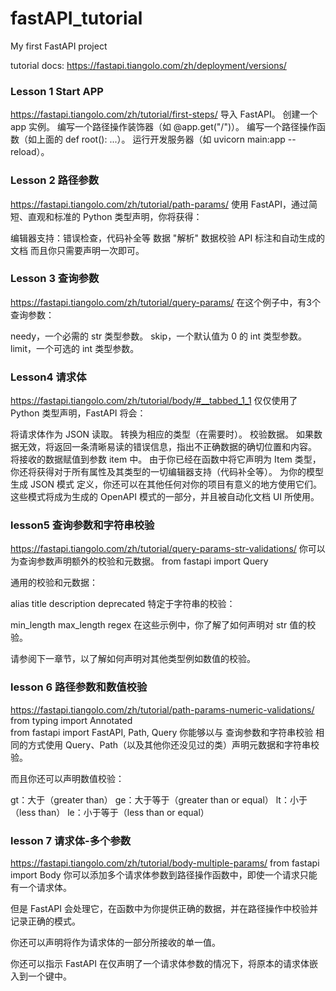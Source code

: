 # fastAPI_tutorial
My first FastAPI project

tutorial docs: https://fastapi.tiangolo.com/zh/deployment/versions/

### Lesson 1 Start APP
https://fastapi.tiangolo.com/zh/tutorial/first-steps/
导入 FastAPI。
创建一个 app 实例。
编写一个路径操作装饰器（如 @app.get("/")）。
编写一个路径操作函数（如上面的 def root(): ...）。
运行开发服务器（如 uvicorn main:app --reload）。

### Lesson 2 路径参数
https://fastapi.tiangolo.com/zh/tutorial/path-params/
使用 FastAPI，通过简短、直观和标准的 Python 类型声明，你将获得：

编辑器支持：错误检查，代码补全等
数据 "解析"
数据校验
API 标注和自动生成的文档
而且你只需要声明一次即可。

### Lesson 3 查询参数
https://fastapi.tiangolo.com/zh/tutorial/query-params/
在这个例子中，有3个查询参数：

needy，一个必需的 str 类型参数。
skip，一个默认值为 0 的 int 类型参数。
limit，一个可选的 int 类型参数。

### Lesson4 请求体
https://fastapi.tiangolo.com/zh/tutorial/body/#__tabbed_1_1
仅仅使用了 Python 类型声明，FastAPI 将会：

将请求体作为 JSON 读取。
转换为相应的类型（在需要时）。
校验数据。
如果数据无效，将返回一条清晰易读的错误信息，指出不正确数据的确切位置和内容。
将接收的数据赋值到参数 item 中。
由于你已经在函数中将它声明为 Item 类型，你还将获得对于所有属性及其类型的一切编辑器支持（代码补全等）。
为你的模型生成 JSON 模式 定义，你还可以在其他任何对你的项目有意义的地方使用它们。
这些模式将成为生成的 OpenAPI 模式的一部分，并且被自动化文档 UI 所使用。

### lesson5  查询参数和字符串校验
https://fastapi.tiangolo.com/zh/tutorial/query-params-str-validations/
你可以为查询参数声明额外的校验和元数据。
from fastapi import  Query

通用的校验和元数据：

alias
title
description
deprecated
特定于字符串的校验：

min_length
max_length
regex
在这些示例中，你了解了如何声明对 str 值的校验。

请参阅下一章节，以了解如何声明对其他类型例如数值的校验。

### lesson 6 路径参数和数值校验
https://fastapi.tiangolo.com/zh/tutorial/path-params-numeric-validations/
from typing import Annotated    
from fastapi import FastAPI, Path, Query
你能够以与 查询参数和字符串校验 相同的方式使用 Query、Path（以及其他你还没见过的类）声明元数据和字符串校验。

而且你还可以声明数值校验：

gt：大于（greater than）
ge：大于等于（greater than or equal）
lt：小于（less than）
le：小于等于（less than or equal）

### lesson 7 请求体-多个参数
https://fastapi.tiangolo.com/zh/tutorial/body-multiple-params/
from fastapi import Body
你可以添加多个请求体参数到路径操作函数中，即使一个请求只能有一个请求体。

但是 FastAPI 会处理它，在函数中为你提供正确的数据，并在路径操作中校验并记录正确的模式。

你还可以声明将作为请求体的一部分所接收的单一值。

你还可以指示 FastAPI 在仅声明了一个请求体参数的情况下，将原本的请求体嵌入到一个键中。

